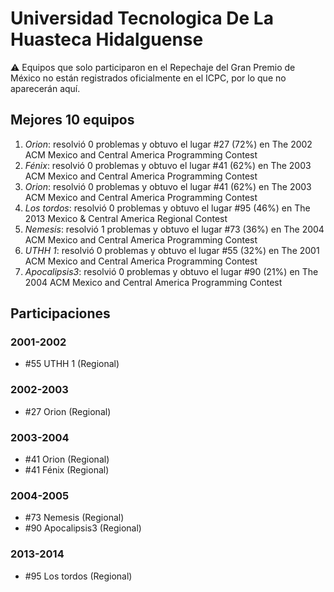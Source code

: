 # Universidad Tecnologica De La Huasteca Hidalguense

:warning: Equipos que solo participaron en el Repechaje del Gran Premio de México no están registrados oficialmente en el ICPC, por lo que no aparecerán aquí.

## Mejores 10 equipos

1. _Orion_: resolvió 0 problemas y obtuvo el lugar #27 (72%) en The 2002 ACM Mexico and Central America Programming Contest
1. _Fénix_: resolvió 0 problemas y obtuvo el lugar #41 (62%) en The 2003 ACM Mexico and Central America Programming Contest
1. _Orion_: resolvió 0 problemas y obtuvo el lugar #41 (62%) en The 2003 ACM Mexico and Central America Programming Contest
1. _Los tordos_: resolvió 0 problemas y obtuvo el lugar #95 (46%) en The 2013 Mexico & Central America Regional Contest
1. _Nemesis_: resolvió 1 problemas y obtuvo el lugar #73 (36%) en The 2004 ACM Mexico and Central America Programming Contest
1. _UTHH 1_: resolvió 0 problemas y obtuvo el lugar #55 (32%) en The 2001 ACM Mexico and Central America Programming Contest
1. _Apocalipsis3_: resolvió 0 problemas y obtuvo el lugar #90 (21%) en The 2004 ACM Mexico and Central America Programming Contest

## Participaciones

### 2001-2002

- #55 UTHH 1 (Regional)

### 2002-2003

- #27 Orion (Regional)

### 2003-2004

- #41 Orion (Regional)
- #41 Fénix (Regional)

### 2004-2005

- #73 Nemesis (Regional)
- #90 Apocalipsis3 (Regional)

### 2013-2014

- #95 Los tordos (Regional)



